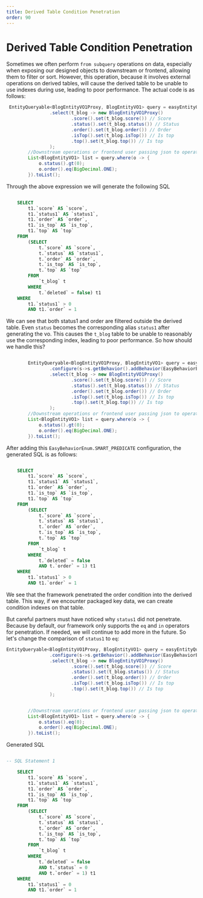 ```yaml
---
title: Derived Table Condition Penetration
order: 90
---
```


# Derived Table Condition Penetration
Sometimes we often perform `from subquery` operations on data, especially when exposing our designed objects to downstream or frontend, allowing them to filter or sort. However, this operation, because it involves external operations on derived tables, will cause the derived table to be unable to use indexes during use, leading to poor performance. The actual code is as follows:
```java
 EntityQueryable<BlogEntityVO1Proxy, BlogEntityVO1> query = easyEntityQuery.queryable(BlogEntity.class)
                .select(t_blog -> new BlogEntityVO1Proxy()
                        .score().set(t_blog.score()) // Score
                        .status().set(t_blog.status()) // Status
                        .order().set(t_blog.order()) // Order
                        .isTop().set(t_blog.isTop()) // Is top
                        .top().set(t_blog.top()) // Is top
                );
        //Downstream operations or frontend user passing json to operate query
        List<BlogEntityVO1> list = query.where(o -> {
            o.status().gt(0);
            o.order().eq(BigDecimal.ONE);
        }).toList();
```
Through the above expression we will generate the following SQL
```sql

    SELECT
        t1.`score` AS `score`,
        t1.`status1` AS `status1`,
        t1.`order` AS `order`,
        t1.`is_top` AS `is_top`,
        t1.`top` AS `top` 
    FROM
        (SELECT
            t.`score` AS `score`,
            t.`status` AS `status1`,
            t.`order` AS `order`,
            t.`is_top` AS `is_top`,
            t.`top` AS `top` 
        FROM
            `t_blog` t 
        WHERE
            t.`deleted` = false) t1 
    WHERE
        t1.`status1` > 0 
        AND t1.`order` = 1
```

We can see that both status1 and order are filtered outside the derived table. Even `status` becomes the corresponding alias `status1` after generating the vo. This causes the `t_blog` table to be unable to reasonably use the corresponding index, leading to poor performance. So how should we handle this?
```java

        EntityQueryable<BlogEntityVO1Proxy, BlogEntityVO1> query = easyEntityQuery.queryable(BlogEntity.class)
                .configure(s->s.getBehavior().addBehavior(EasyBehaviorEnum.SMART_PREDICATE))//This configuration
                .select(t_blog -> new BlogEntityVO1Proxy()
                        .score().set(t_blog.score()) // Score
                        .status().set(t_blog.status()) // Status
                        .order().set(t_blog.order()) // Order
                        .isTop().set(t_blog.isTop()) // Is top
                        .top().set(t_blog.top()) // Is top
                );
        //Downstream operations or frontend user passing json to operate query
        List<BlogEntityVO1> list = query.where(o -> {
            o.status().gt(0);
            o.order().eq(BigDecimal.ONE);
        }).toList();
```
After adding this `EasyBehaviorEnum.SMART_PREDICATE` configuration, the generated SQL is as follows:
```sql

    SELECT
        t1.`score` AS `score`,
        t1.`status1` AS `status1`,
        t1.`order` AS `order`,
        t1.`is_top` AS `is_top`,
        t1.`top` AS `top` 
    FROM
        (SELECT
            t.`score` AS `score`,
            t.`status` AS `status1`,
            t.`order` AS `order`,
            t.`is_top` AS `is_top`,
            t.`top` AS `top` 
        FROM
            `t_blog` t 
        WHERE
            t.`deleted` = false 
            AND t.`order` = 1) t1 
    WHERE
        t1.`status1` > 0 
        AND t1.`order` = 1
```
We see that the framework penetrated the order condition into the derived table. This way, if we encounter packaged key data, we can create condition indexes on that table.

But careful partners must have noticed why `status1` did not penetrate. Because by default, our framework only supports the `eq` and `in` operators for penetration. If needed, we will continue to add more in the future. So let's change the comparison of `status1` to `eq`:
```java
EntityQueryable<BlogEntityVO1Proxy, BlogEntityVO1> query = easyEntityQuery.queryable(BlogEntity.class)
                .configure(s->s.getBehavior().addBehavior(EasyBehaviorEnum.SMART_PREDICATE))
                .select(t_blog -> new BlogEntityVO1Proxy()
                        .score().set(t_blog.score()) // Score
                        .status().set(t_blog.status()) // Status
                        .order().set(t_blog.order()) // Order
                        .isTop().set(t_blog.isTop()) // Is top
                        .top().set(t_blog.top()) // Is top
                );


        //Downstream operations or frontend user passing json to operate query
        List<BlogEntityVO1> list = query.where(o -> {
            o.status().eq(0);
            o.order().eq(BigDecimal.ONE);
        }).toList();
```
Generated SQL
```sql

-- SQL Statement 1

    SELECT
        t1.`score` AS `score`,
        t1.`status1` AS `status1`,
        t1.`order` AS `order`,
        t1.`is_top` AS `is_top`,
        t1.`top` AS `top` 
    FROM
        (SELECT
            t.`score` AS `score`,
            t.`status` AS `status1`,
            t.`order` AS `order`,
            t.`is_top` AS `is_top`,
            t.`top` AS `top` 
        FROM
            `t_blog` t 
        WHERE
            t.`deleted` = false 
            AND t.`status` = 0 
            AND t.`order` = 1) t1 
    WHERE
        t1.`status1` = 0 
        AND t1.`order` = 1
```

